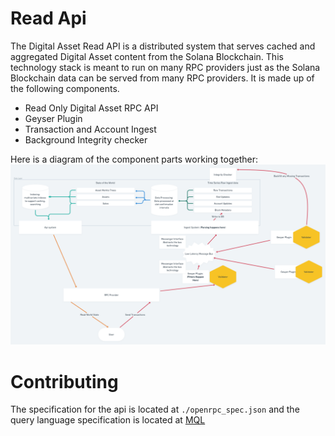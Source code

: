 # Read Api

The Digital Asset Read API is a distributed system that serves cached and aggregated Digital Asset content from the Solana Blockchain. This technology stack is meant to run on many RPC providers just as the Solana Blockchain data can be served from many RPC providers. It is made up of the following components.

- Read Only Digital Asset RPC API
- Geyser Plugin
- Transaction and Account Ingest
- Background Integrity checker

Here is a diagram of the component parts working together:
![](untitled@2x.png)


# Contributing
The specification for the api is located at `./openrpc_spec.json` and the query language specification is located at  [MQL](./mql.md)
